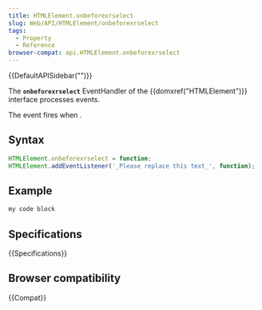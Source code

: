 ```yaml
---
title: HTMLElement.onbeforexrselect
slug: Web/API/HTMLElement/onbeforexrselect
tags:
  - Property
  - Reference
browser-compat: api.HTMLElement.onbeforexrselect
---
```

{{DefaultAPISidebar("")}}

The **`onbeforexrselect`** EventHandler of the {{domxref("HTMLElement")}} interface processes  events.

The  event fires when .

## Syntax

```js
HTMLElement.onbeforexrselect = function;
HTMLElement.addEventListener('_Please replace this text_', function);
```

## Example

```js
my code block
```

## Specifications

{{Specifications}}

## Browser compatibility

{{Compat}}

